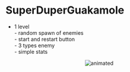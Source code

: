# SuperDuperGuakamole

- 1 level <br /> - random spawn of enemies <br /> - start and restart button <br /> - 3 types enemy <br /> - simple stats
<p align="center">
  <img src="gif/teset.gif" alt="animated" />
</p>

